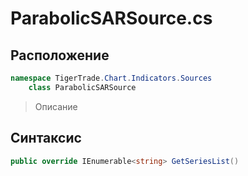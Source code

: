 
# ParabolicSARSource.cs
## Расположение
```csharp
namespace TigerTrade.Chart.Indicators.Sources  
    class ParabolicSARSource
```

> Описание

## Синтаксис
```csharp
public override IEnumerable<string> GetSeriesList()
```
